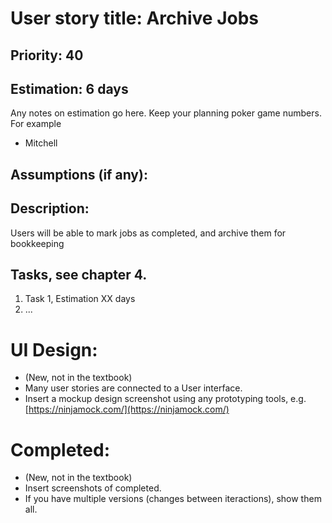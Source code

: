 # User story title: Archive Jobs

## Priority: 40

## Estimation: 6 days
Any notes on estimation go here. Keep your planning poker game numbers. For example
* Mitchell

## Assumptions (if any):

## Description:
Users will be able to mark jobs as completed, and archive them for bookkeeping

## Tasks, see chapter 4.

1. Task 1, Estimation XX days
2. ...


# UI Design:
* (New, not in the textbook) 
* Many user stories are connected to a User interface.
* Insert a mockup design screenshot using any prototyping tools, e.g. [https://ninjamock.com/](https://ninjamock.com/)

# Completed:
* (New, not in the textbook) 
* Insert screenshots of completed. 
* If you have multiple versions (changes between iteractions), show them all.

